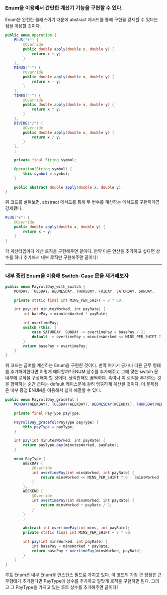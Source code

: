 ### Enum을 이용해서 간단한 계산기 기능을 구현할 수 있다.
Enum은 완전한 클래스이기 때문에 abstract 메서드를 통해 구현을 강제할 수 있다는 점을 이용할 것이다.

```java
public enum Operation {
    PLUS("+") {
        @Override
        public double apply(double x, double y) {
            return x + y;
        }
    },
    MINUS("-") {
        @Override
        public double apply(double x, double y) {
            return x - y;
        }
    },
    TIMES("-") {
        @Override
        public double apply(double x, double y) {
            return x * y;
        }
    },
    DIVIDE("/") {
        @Override
        public double apply(double x, double y) {
            return x / y;
        }
    },
    ;

    private final String symbol;

    Operation(String symbol) {
        this.symbol = symbol;
    }

    public abstract double apply(double x, double y);
}
```
위 코드를 살펴보면, abstract 메서드를 통해 두 변수를 계산하는 메서드를 구현하게끔 강제했다.

```java
PLUS("+") {
    @Override
    public double apply(double x, double y) {
        return x + y;
    }
}
```
각 계산타입마다 계산 로직을 구현해주면 끝이다. 만약 다른 연산을 추가하고 싶다면 상수를 하나 추가해서 내부 로직만 구현해주면 끝이다!

---

### 내부 중첩 Enum을 이용해 Switch-Case 문을 제거해보자
```java
public enum PayrollDay_with_switch {
    MONDAY, TUESDAY, WEDNESDAY, THURSDAY, FRIDAY, SATURDAY, SUNDAY;

    private static final int MINS_PER_SHIFT = 8 * 60;

    int pay(int minutesWorked, int payRate) {
        int basePay = minutesWorked * payRate;

        int overtimePay;
        switch (this) {
            case SATURDAY, SUNDAY -> overtimePay = basePay / 2;
            default -> overtimePay = minutesWorked <= MINS_PER_SHIFT ? 0 : (minutesWorked - MINS_PER_SHIFT) * payRate / 2;
        }
        return basePay + overtimePay;
    }
}
```
위 코드는 급여를 계산하는 Enum을 구현한 것이다. 만약 여기서 공가나 다른 근무 형태를 추가해야한다면 어떻게 해야할까? ENUM 상수를 추가해주고 그에 맞는 switch 문 내부에 로직을 구성해야 할 것이다. 생각만해도 끔찍하다. 혹여나 이 로직을 추가하는 것을 깜빡하는 순간 급여는 default 케이스문에 걸려 엉뚱하게 계산될 것이다.
이 문제점은 내부 중첩 ENUM을 이용해서 쉽게 해결할 수 있다.

```java
public enum PayrollDay_graceful {
    MONDAY(WEEKDAY), TUESDAY(WEEKDAY), WEDNESDAY(WEEKDAY), THURSDAY(WEEKDAY), FRIDAY(WEEKDAY), SATURDAY(WEEKEND), SUNDAY(WEEKEND);

    private final PayType payType;

    PayrollDay_graceful(PayType payType) {
        this.payType = payType;
    }

    int pay(int minutesWorked, int payRate) {
        return payType.pay(minutesWorked, payRate);
    }

    enum PayType {
        WEEKDAY {
            @Override
            int overtimePay(int minsWorked, int payRate) {
                return minsWorked <= MINS_PER_SHIFT ? 0 : (minsWorked - MINS_PER_SHIFT) * payRate / 2;
            }
        },
        WEEKEND {
            @Override
            int overtimePay(int minsWorked, int payRate) {
                return minsWorked * payRate / 2;
            }
        }
        ;

        abstract int overtimePay(int mins, int payRate);
        private static final int MINS_PER_SHIFT = 8 * 60;

        int pay(int minsWorked, int payRate) {
            int basePay = minsWorked * payRate;
            return basePay + overtimePay(minsWorked, payRate);
        }
    }
}
```
루트 Enum은 내부 Enum을 인스턴스 필드로 가지고 있다. 이 코드의 가장 큰 장점은 근무형태가 추가된다면 PayType에 상수를 추가하고 알맞게 로직을 구현하면 된다.
그리고 그 PayType을 가지고 있는 루트 상수를 추가해주면 끝이다!
